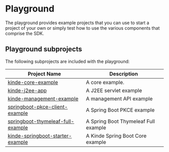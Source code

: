 # Playground

The playground provides example projects that you can use to start a project of your own or simply test how to use the various components that comprise the SDK.

## Playground subprojects

The following subprojects are included with the playground:

| Project Name                                                                     | Description                          |
| -------------------------------------------------------------------------------- | ------------------------------------ |
| [kinde-core-example](kinde-core-example/README.md)                               | A core example.                      |
| [kinde-j2ee-app](kinde-j2ee-app/README.md)                                       | A J2EE servlet example               |
| [kinde-management-example](kinde-management-example/README.md)                   | A management API example             |
| [springboot-pkce-client-example](springboot-pkce-client-example/README.md)       | A Spring Boot PKCE example           |
| [springboot-thymeleaf-full-example](springboot-thymeleaf-full-example/README.md) | A Spring Boot Thymeleaf Full example |
| [kinde-springboot-starter-example](kinde-springboot-starter-example/README.md)   | A Kinde Spring Boot Core example     |
